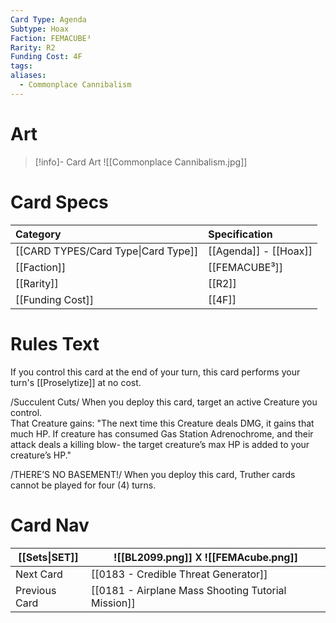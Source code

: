 ```yaml
---
Card Type: Agenda
Subtype: Hoax
Faction: FEMACUBE³
Rarity: R2
Funding Cost: 4F
tags: 
aliases:
  - Commonplace Cannibalism
---
```

# Art

> [!info]- Card Art
> ![[Commonplace Cannibalism.jpg]]

# Card Specs

| Category                            | Specification     |
|:----------------------------------- |:----------------- |
| [[CARD TYPES/Card Type\|Card Type]] | [[Agenda]] - [[Hoax]] |
| [[Faction]]                         | [[FEMACUBE³]]              |
| [[Rarity]]                          | [[R2]]              |
| [[Funding Cost]]                    | [[4F]]            |

# Rules Text

If you control this card at the end of your turn, this card performs your turn's [[Proselytize]] at no cost.

/Succulent Cuts/
When you deploy this card, target an active Creature you control.  
That Creature gains: "The next time this Creature deals DMG, it gains that much HP.
If creature has consumed Gas Station Adrenochrome, and their attack deals a killing blow- the target creature’s max HP is added to your creature’s HP."

/THERE’S NO BASEMENT!/ 
When you deploy this card, Truther cards cannot be played for four (4) turns.

# Card Nav

| [[Sets\|SET]] |  ![[BL2099.png]] 𐌢 ![[FEMAcube.png]] |
| --- | --- |  
| Next Card | [[0183 - Credible Threat Generator]] |  
| Previous Card | [[0181 - Airplane Mass Shooting Tutorial Mission]] |  

